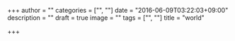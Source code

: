 +++
author = ""
categories = ["", ""]
date = "2016-06-09T03:22:03+09:00"
description = ""
draft = true
image = ""
tags = ["", ""]
title = "world"

+++

